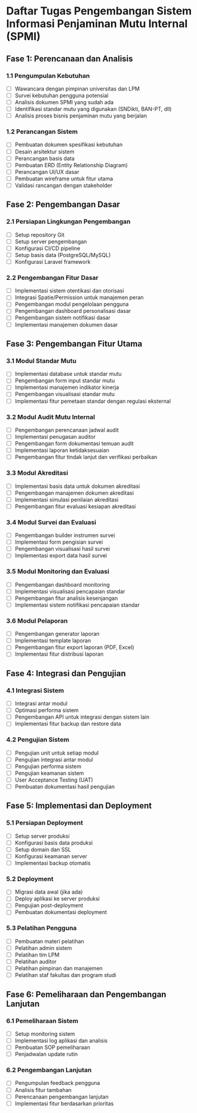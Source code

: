 # Daftar Tugas Pengembangan Sistem Informasi Penjaminan Mutu Internal (SPMI)

## Fase 1: Perencanaan dan Analisis

### 1.1 Pengumpulan Kebutuhan

-   [ ] Wawancara dengan pimpinan universitas dan LPM
-   [ ] Survei kebutuhan pengguna potensial
-   [ ] Analisis dokumen SPMI yang sudah ada
-   [ ] Identifikasi standar mutu yang digunakan (SNDikti, BAN-PT, dll)
-   [ ] Analisis proses bisnis penjaminan mutu yang berjalan

### 1.2 Perancangan Sistem

-   [ ] Pembuatan dokumen spesifikasi kebutuhan
-   [ ] Desain arsitektur sistem
-   [ ] Perancangan basis data
-   [ ] Pembuatan ERD (Entity Relationship Diagram)
-   [ ] Perancangan UI/UX dasar
-   [ ] Pembuatan wireframe untuk fitur utama
-   [ ] Validasi rancangan dengan stakeholder

## Fase 2: Pengembangan Dasar

### 2.1 Persiapan Lingkungan Pengembangan

-   [ ] Setup repository Git
-   [ ] Setup server pengembangan
-   [ ] Konfigurasi CI/CD pipeline
-   [ ] Setup basis data (PostgreSQL/MySQL)
-   [ ] Konfigurasi Laravel framework

### 2.2 Pengembangan Fitur Dasar

-   [ ] Implementasi sistem otentikasi dan otorisasi
-   [ ] Integrasi Spatie/Permission untuk manajemen peran
-   [ ] Pengembangan modul pengelolaan pengguna
-   [ ] Pengembangan dashboard personalisasi dasar
-   [ ] Pengembangan sistem notifikasi dasar
-   [ ] Implementasi manajemen dokumen dasar

## Fase 3: Pengembangan Fitur Utama

### 3.1 Modul Standar Mutu

-   [ ] Implementasi database untuk standar mutu
-   [ ] Pengembangan form input standar mutu
-   [ ] Implementasi manajemen indikator kinerja
-   [ ] Pengembangan visualisasi standar mutu
-   [ ] Implementasi fitur pemetaan standar dengan regulasi eksternal

### 3.2 Modul Audit Mutu Internal

-   [ ] Pengembangan perencanaan jadwal audit
-   [ ] Implementasi penugasan auditor
-   [ ] Pengembangan form dokumentasi temuan audit
-   [ ] Implementasi laporan ketidaksesuaian
-   [ ] Pengembangan fitur tindak lanjut dan verifikasi perbaikan

### 3.3 Modul Akreditasi

-   [ ] Implementasi basis data untuk dokumen akreditasi
-   [ ] Pengembangan manajemen dokumen akreditasi
-   [ ] Implementasi simulasi penilaian akreditasi
-   [ ] Pengembangan fitur evaluasi kesiapan akreditasi

### 3.4 Modul Survei dan Evaluasi

-   [ ] Pengembangan builder instrumen survei
-   [ ] Implementasi form pengisian survei
-   [ ] Pengembangan visualisasi hasil survei
-   [ ] Implementasi export data hasil survei

### 3.5 Modul Monitoring dan Evaluasi

-   [ ] Pengembangan dashboard monitoring
-   [ ] Implementasi visualisasi pencapaian standar
-   [ ] Pengembangan fitur analisis kesenjangan
-   [ ] Implementasi sistem notifikasi pencapaian standar

### 3.6 Modul Pelaporan

-   [ ] Pengembangan generator laporan
-   [ ] Implementasi template laporan
-   [ ] Pengembangan fitur export laporan (PDF, Excel)
-   [ ] Implementasi fitur distribusi laporan

## Fase 4: Integrasi dan Pengujian

### 4.1 Integrasi Sistem

-   [ ] Integrasi antar modul
-   [ ] Optimasi performa sistem
-   [ ] Pengembangan API untuk integrasi dengan sistem lain
-   [ ] Implementasi fitur backup dan restore data

### 4.2 Pengujian Sistem

-   [ ] Pengujian unit untuk setiap modul
-   [ ] Pengujian integrasi antar modul
-   [ ] Pengujian performa sistem
-   [ ] Pengujian keamanan sistem
-   [ ] User Acceptance Testing (UAT)
-   [ ] Pembuatan dokumentasi hasil pengujian

## Fase 5: Implementasi dan Deployment

### 5.1 Persiapan Deployment

-   [ ] Setup server produksi
-   [ ] Konfigurasi basis data produksi
-   [ ] Setup domain dan SSL
-   [ ] Konfigurasi keamanan server
-   [ ] Implementasi backup otomatis

### 5.2 Deployment

-   [ ] Migrasi data awal (jika ada)
-   [ ] Deploy aplikasi ke server produksi
-   [ ] Pengujian post-deployment
-   [ ] Pembuatan dokumentasi deployment

### 5.3 Pelatihan Pengguna

-   [ ] Pembuatan materi pelatihan
-   [ ] Pelatihan admin sistem
-   [ ] Pelatihan tim LPM
-   [ ] Pelatihan auditor
-   [ ] Pelatihan pimpinan dan manajemen
-   [ ] Pelatihan staf fakultas dan program studi

## Fase 6: Pemeliharaan dan Pengembangan Lanjutan

### 6.1 Pemeliharaan Sistem

-   [ ] Setup monitoring sistem
-   [ ] Implementasi log aplikasi dan analisis
-   [ ] Pembuatan SOP pemeliharaan
-   [ ] Penjadwalan update rutin

### 6.2 Pengembangan Lanjutan

-   [ ] Pengumpulan feedback pengguna
-   [ ] Analisis fitur tambahan
-   [ ] Perencanaan pengembangan lanjutan
-   [ ] Implementasi fitur berdasarkan prioritas
